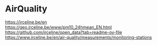 # AirQuality
https://irceline.be/en  
https://geo.irceline.be/www/pm10_24hmean_EN.html  
https://github.com/irceline/open_data?tab=readme-ov-file  
https://www.irceline.be/en/air-quality/measurements/monitoring-stations  
